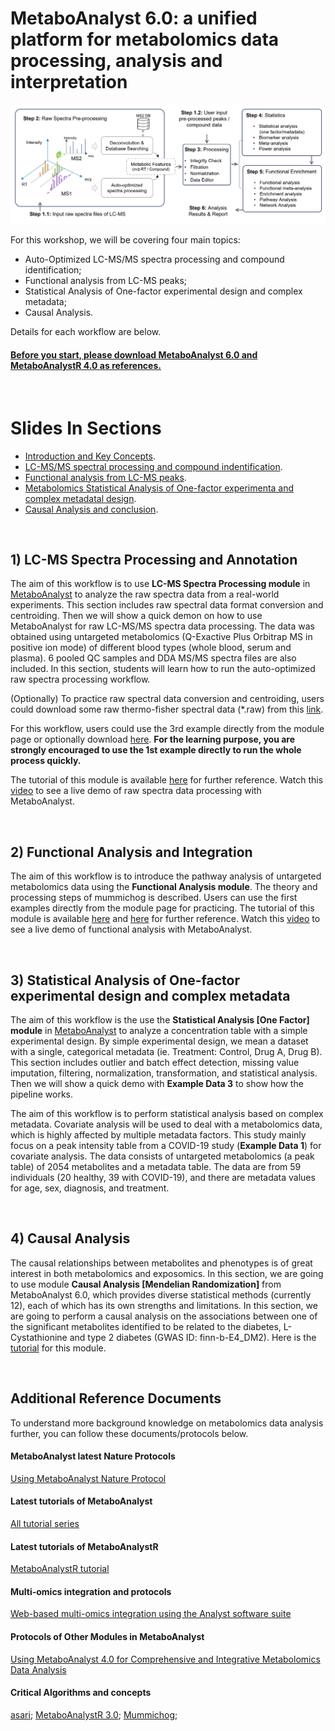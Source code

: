 # MetaboAnalyst 6.0: a unified platform for metabolomics data processing, analysis and interpretation

![alt text](https://raw.githubusercontent.com/xia-lab/Metabolomics_2024/main/Figure1.png)

For this workshop, we will be covering four main topics: 
* Auto-Optimized LC-MS/MS spectra processing and compound identification;
* Functional analysis from LC-MS peaks;
* Statistical Analysis of One-factor experimental design and complex metadata;
* Causal Analysis. 

Details for each workflow are below. 

#### <ins>Before you start, please download [MetaboAnalyst 6.0](https://doi.org/10.1093/nar/gkae253) and [MetaboAnalystR 4.0](https://www.nature.com/articles/s41467-024-48009-6) as references.</ins>

<br/>

# Slides In Sections

- [Introduction and Key Concepts](https://github.com/xia-lab/Metabolomics_2024/blob/main/slides/1_General_intro_MetaboAnalyst.pdf).
- [LC-MS/MS spectral processing and compound indentification](https://github.com/xia-lab/Metabolomics_2024/blob/main/slides/2_LC_MSMS_spec_section.pdf).
- [Functional analysis from LC-MS peaks](https://github.com/xia-lab/Metabolomics_2024/blob/main/slides/3_Functional_analysis_section.pdf).
- [Metabolomics Statistical Analysis of One-factor experimenta and complex metadatal design](https://github.com/xia-lab/Metabolomics_2024/blob/main/slides/4_statistics_section.pdf).
- [Causal Analysis and conclusion](https://github.com/xia-lab/Metabolomics_2024/blob/main/slides/5_Causal_analysis_summarization.pdf).

<br/>

## 1) LC-MS Spectra Processing and Annotation

The aim of this workflow is to use **LC-MS Spectra Processing module** in [MetaboAnalyst](https://www.metaboanalyst.ca/) to analyze the raw spectra data from a real-world experiments. This section includes raw spectral data format conversion and centroiding. Then we will show a quick demon on how to use MetaboAnalyst for raw LC-MS/MS spectra data processing. The data was obtained using untargeted metabolomics (Q-Exactive Plus Orbitrap MS in positive ion mode) of different blood types (whole blood, serum and plasma). 6 pooled QC samples and DDA MS/MS spectra files are also included. In this section, students will learn how to run the auto-optimized raw spectra processing workflow.

(Optionally) To practice raw spectral data conversion and centroiding, users could download some raw thermo-fisher spectral data (*.raw) from this [link](https://drive.google.com/file/d/17HwDYqISi60bSUEAghQYSzikkuw89n-9/view?usp=sharing).

For this workflow, users could use the 3rd example directly from the module page or optionally download [here](https://www.dropbox.com/scl/fi/2opls296pzffz5hbvjhun/blood_samples.zip?rlkey=tknlc3iik5yhlm2gmkk423c7m). **For the learning purpose, you are strongly encouraged to use the 1st example directly to run the whole process quickly.**

The tutorial of this module is available [here](https://api2.xialab.ca/api/download/metaboanalyst/1_LC_MS_Spectra_Processing.pdf) for further reference. Watch this [video](https://youtu.be/NSwc7Ywvbpw) to see a live demo of raw spectra data processing with MetaboAnalyst.

<br/>

## 2) Functional Analysis and Integration 

The aim of this workflow is to introduce the pathway analysis of untargeted metabolomics data using the **Functional Analysis module**. The theory and processing steps of mummichog is described. Users can use the first examples directly from the module page for practicing. 
The tutorial of this module is available [here]([https://www.xialab.ca/api/download/metaboanalyst/2_Functional_Analysis.pdf]) and [here](https://api2.xialab.ca/api/download/metaboanalyst/5_Functional_Analysis_with_MS2_results.pdf) for further reference. Watch this [video](https://youtu.be/8_CbKcE7iwA) to see a live demo of functional analysis with MetaboAnalyst.

<br/>

## 3) Statistical Analysis of One-factor experimental design and complex metadata

The aim of this workflow is the use the **Statistical Analysis [One Factor] module** in [MetaboAnalyst](https://www.metaboanalyst.ca/) to analyze a concentration table with a simple experimental design. By simple experimental design, we mean a dataset with a single, categorical metadata (ie. Treatment: Control, Drug A, Drug B). This section includes outlier and batch effect detection, missing value imputation, filtering, normalization, transformation, and statistical analysis. Then we will show a quick demo with **Example Data 3** to show how the pipeline works. 


The aim of this workflow is to perform statistical analysis based on complex metadata. Covariate analysis will be used to deal with a metabolomics data, which is highly affected by multiple metadata factors. This study mainly focus on a peak intensity table from a COVID-19 study (**Example Data 1**) for covariate analysis. The data consists of untargeted metabolomics (a peak table) of 2054 metabolites and a metadata table. The data are from 59 individuals (20 healthy, 39 with COVID-19), and there are metadata values for age, sex, diagnosis, and treatment. 

<br/>

## 4) Causal Analysis

The causal relationships between metabolites and phenotypes is of great interest in both metabolomics and exposomics. In this section, we are going to use module **Causal Analysis [Mendelian Randomization]** from MetaboAnalyst 6.0, which provides diverse statistical methods (currently 12), each of which has its own strengths and limitations. In this section, we are going to perform a causal analysis on the associations between one of the significant metabolites identified to be related to the diabetes, L-Cystathionine and type 2 diabetes (GWAS ID: finn-b-E4_DM2). Here is the   [tutorial](https://api2.xialab.ca/api/download/metaboanalyst/4_Causal_Analysis.pdf) for this module.


<br/>

## Additional Reference Documents

To understand more background knowledge on metabolomics data analysis further, you can follow these documents/protocols below. 

#### MetaboAnalyst latest Nature Protocols
[Using MetaboAnalyst Nature Protocol](https://doi.org/10.1038/s41596-022-00710-w)

#### Latest tutorials of MetaboAnalyst
[All tutorial series](https://www.metaboanalyst.ca/MetaboAnalyst/docs/Tutorials.xhtml)


#### Latest tutorials of MetaboAnalystR
[MetaboAnalystR tutorial](https://www.metaboanalyst.ca/MetaboAnalyst/docs/RTutorial.xhtml)


#### Multi-omics integration and protocols
[Web-based multi-omics integration using the Analyst software suite](https://www.nature.com/articles/s41596-023-00950-4)

#### Protocols of Other Modules in MetaboAnalyst
[Using MetaboAnalyst 4.0 for Comprehensive and Integrative Metabolomics Data Analysis](https://currentprotocols.onlinelibrary.wiley.com/doi/10.1002/cpbi.86)

#### Critical Algorithms and concepts
[asari](https://www.nature.com/articles/s41467-023-39889-1);
[MetaboAnalystR 3.0](https://pubmed.ncbi.nlm.nih.gov/32392884/);
[Mummichog](https://pubmed.ncbi.nlm.nih.gov/23861661);
